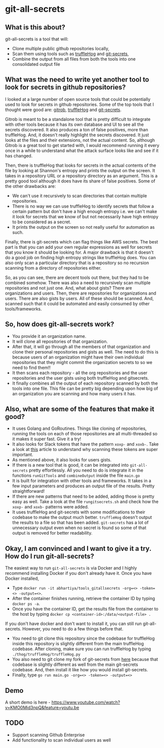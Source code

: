 # git-all-secrets


## What is this about?
git-all-secrets is a tool that will:
* Clone multiple public github repositories locally,
* Scan them using tools such as [truffleHog](https://github.com/dxa4481/truffleHog) and [git-secrets](https://github.com/awslabs/git-secrets),
* Combine the output from all files from both the tools into one consolidated output file

## What was the need to write yet another tool to look for secrets in github repositories?
I looked at a large number of open source tools that could be potentially used to look for secrets in github repositories. Some of the top tools that I thought were good are: [gitrob](https://github.com/michenriksen/gitrob), [truffleHog](https://github.com/dxa4481/truffleHog) and [git-secrets](https://github.com/awslabs/git-secrets).

Gitrob is meant to be a standalone tool that is pretty difficult to integrate with other tools because it has its own database and UI to see all the secrets discovered. It also produces a ton of false positives, more than truffleHog. And, it doesn't really highlight the secrets discovered. It just looks at the files and their extensions, not the actual content. So, although Gitrob is a great tool to get started with, I would recommend running it every once in a while to understand what the attack surface looks like and see if it has changed.

Then, there is truffleHog that looks for secrets in the actual contents of the file by looking at Shannon's entropy and prints the output on the screen. It takes in a repository URL or a repository directory as an argument. This is a pretty good tool although it does have its share of false positives. Some of the other drawbacks are:
* We can't use it recursively to scan directories that contain multiple repositories.
* There is no way we can use truffleHog to identify secrets that follow a certain pattern but don't have a high enough entropy i.e. we can't make it look for secrets that we know of but not necessarily have high entropy to be considered as a secret.
* It prints the output on the screen so not really useful for automation as such.

Finally, there is git-secrets which can flag things like AWS secrets. The best part is that you can add your own regular expressions as well for secrets that you know it should be looking for. A major drawback is that it doesn't do a good job on finding high entropy strings like truffleHog does. You can also only scan a particular directory that is a repository so no recursion scanning from a directory of repositories either.

So, as you can see, there are decent tools out there, but they had to be combined somehow. There was also a need to recursively scan multiple repositories and not just one. And, what about gists? There are organizations and users. Then, there are repositories for organizations and users. There are also gists by users. All of these should be scanned. And, scanned such that it could be automated and easily consumed by other tools/frameworks.

## So, how does git-all-secrets work?
* You provide it an organization name.
* It will clone all repositories of that organization.
* After that, it will go through all the members of that organization and clone their personal repositories and gists as well. The need to do this is because users of an organization might have their own individual repositories that they might commit the organization secrets to so we need to find them!!
* It then scans each repository - all the org repositories and the user repositories and the user gists using both truffleHog and gitsecrets.
* It finally combines all the output of each repository scanned by both the tools into one file. This file can be pretty big depending upon how big of an organization you are scanning and how many users it has.

## Also, what are some of the features that make it good?
* It uses Golang and GoRoutines. Things like cloning of repositories, running the tools on each of those repositories are all multi-threaded so it makes it super fast. Give it a try!
* It also looks for Slack tokens that have the pattern `xoxp-` and `xoxb-`. Take a look at [this](https://labs.detectify.com/2016/04/28/slack-bot-token-leakage-exposing-business-critical-information/) article to understand why scanning these tokens are super important.
* As mentioned above, it also looks for users gists.
* If there is a new tool that is good, it can be integrated into `git-all-secrets` pretty effortlessly. All you need to do is integrate it in the functions `runGitTools` and `combineOutput` inside the file `main.go`
* It is built for integration with other tools and frameworks. It takes in a few input parameters and produces an output file of the results. Pretty straightforward!
* If there are new patterns that need to be added, adding those is pretty easy as well. Take a look at the file `rungitsecrets.sh` and check how the `xoxp-` and `xoxb-` patterns were added.
* It uses truffleHog and git-secrets with some modifications to their codebase to make the output much better. `truffleHog` doesn't output the results to a file so that has been added. `git-secrets` has a lot of unnecessary output even when no secret is found so some of that output is removed for better readability.

## Okay, I am convinced and I want to give it a try. How do I run git-all-secrets?
The easiest way to run `git-all-secrets` is via Docker and I highly recommend installing Docker if you don't already have it. Once you have Docker installed,
* Type `docker run -it abhartiya/tools_gitallsecrets -org=<> -token=<> -output=<>`.
* After the container finishes running, retrieve the container ID by typing `docker ps -a`.
* Once you have the container ID, get the results file from the container to the host by typing `docker cp <container-id>:/data/<output-file> .`

If you don't have docker and don't want to install it, you can still run git-all-secrets. However, you need to do a few things before that.
* You need to git clone this repository since the codebase for truffleHog inside this repository is slightly different from the main truffleHog codebase. After cloning, make sure you can run truffleHog by typing `./thog/truffleHog/truffleHog.py`
* You also need to git clone my fork of git-secrets from [here](https://github.com/anshumanbh/git-secrets) because that codebase is slightly different as well from the main git-secrets codebase. And, then install it like how you would install git-secrets.
* Finally, type `go run main.go -org=<> -token=<> -output=<>`

## Demo
A short demo is here - https://www.youtube.com/watch?v=KMO0Mid3npQ&feature=youtu.be

## TODO
* Support scanning Github Enterprise
* Add functionality to scan individual users as well